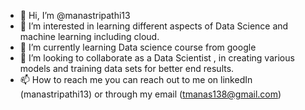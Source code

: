 - 👋 Hi, I’m @manastripathi13
- 👀 I’m interested in learning different aspects of Data Science and machine learning including cloud.
- 🌱 I’m currently learning Data science course from google
- 💞️ I’m looking to collaborate as a Data Scientist , in creating various models and training data sets for better end results.
- 📫 How to reach me you can reach out to me on linkedIn (manastripathi13) or through my email (tmanas138@gmail.com)

<!---
manastripathi13/manastripathi13 is a ✨ special ✨ repository because its `README.md` (this file) appears on your GitHub profile.
You can click the Preview link to take a look at your changes.
--->
